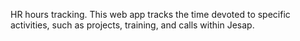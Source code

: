 HR hours tracking. This web app tracks the time devoted to specific activities, such as projects, training, and calls within Jesap.
